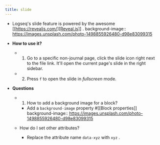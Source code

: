 ```yaml
---
title: slide
---
```


* Logseq's slide feature is powered by the awesome [[https://revealjs.com/][Reveal.js]] .
background-image:: https://images.unsplash.com/photo-1498855926480-d98e83099315
* **How to use it?**
    * 1. Go to a specific non-journal page, click the slide icon right next to the file link.
It'll open the current page's slide in the right sidebar.
    * 2. Press `f` to open the slide in *fullscreen* mode.

* **Questions**
    * 1. How to add a background image for a block?
        * Add a `background-image` property #[[Block properties]]
    background-image:: https://images.unsplash.com/photo-1498855926480-d98e83099315
    
    * How do I set other attributes?
        * Replace the attribute name `data-xyz` with `xyz` .